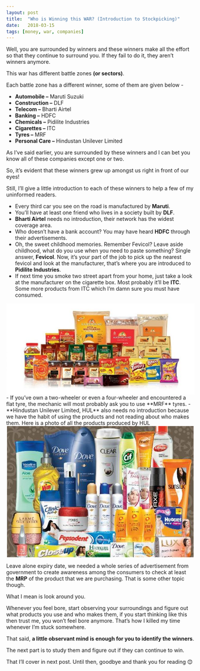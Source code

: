 ```yaml
---
layout: post
title:  "Who is Winning this WAR? (Introduction to Stockpicking)"
date:   2018-03-15
tags: [money, war, companies]
---
```


Well, you are surrounded by winners and these winners make all the effort so that they continue to surround you. If they fail to do it, they aren’t winners anymore.

This war has different battle zones **(or sectors)**.
<!--more-->
Each battle zone has a different winner, some of them are given below -
 - **Automobile –** Maruti Suzuki
 - **Construction –** DLF
 - **Telecom –** Bharti Airtel
 - **Banking –** HDFC
 - **Chemicals –** Pidilite Industries
 - **Cigarettes –** ITC
 - **Tyres –** MRF
 - **Personal Care –** Hindustan Unilever Limited

As I’ve said earlier, you are surrounded by these winners and I can bet you know all of these companies except one or two.

So, it’s evident that these winners grew up amongst us right in front of our eyes!

Still, I’ll give a little introduction to each of these winners to help a few of my uninformed readers.

 - Every third car you see on the road is manufactured by **Maruti**.
 - You’ll have at least one friend who lives in a society built by **DLF**.
 - **Bharti Airtel** needs no introduction, their network has the widest coverage area.
 - Who doesn’t have a bank account? You may have heard **HDFC** through their advertisements.
 - Oh, the sweet childhood memories. Remember Fevicol? Leave aside childhood, what do you use when you need to paste something? Single answer, **Fevicol**. Now, it’s your part of the job to pick up the nearest fevicol and look at the manufacturer, that’s where you are introduced to **Pidilite Industries**.
 - If next time you smoke two street apart from your home, just take a look at the manufacturer on the cigarette box. Most probably it’ll be **ITC**. Some more products from ITC which I’m damn sure you must have consumed.
<img src="/images/posts/p2_1.jpg" alt="ITC Products" style="display: block; margin-left: auto; margin-right: auto;"/>
 - If you’ve own a two-wheeler or even a four-wheeler and encountered a flat tyre, the mechanic will most probably ask you to use **MRF** tyres.
 - **Hindustan Unilever Limited, HUL** also needs no introduction because we have the habit of using the products and not reading about who makes them. Here is a photo of all the products produced by HUL
<img src="/images/posts/p2_2.jpg" alt="HUL Products" style="display: block; margin-left: auto; margin-right: auto;"/>

Leave alone expiry date, we needed a whole series of advertisement from government to create awareness among the consumers to check at least the **MRP** of the product that we are purchasing. That is some other topic though.

What I mean is look around you.

Whenever you feel bore, start observing your surroundings and figure out what products you use and who makes them, if you start thinking like this then trust me, you won’t feel bore anymore. That’s how I killed my time whenever I’m stuck somewhere.

That said, **a little observant mind is enough for you to identify the winners**.

The next part is to study them and figure out if they can continue to win.

That I’ll cover in next post. Until then, goodbye and thank you for reading 😊
